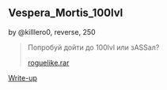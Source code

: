 ## Vespera_Mortis_100lvl
by @killlero0, reverse, 250

> Попробуй дойти до 100lvl или зASSал?  
>   
> [roguelike.rar](roguelike.rar)  

[Write-up](WRITEUP.md)